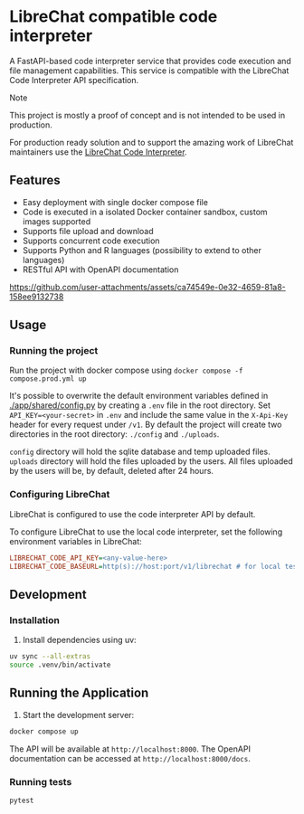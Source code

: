 # LibreChat compatible code interpreter

A FastAPI-based code interpreter service that provides code execution and file management capabilities. This service is compatible with the LibreChat Code Interpreter API specification.

> [!NOTE]
> This project is mostly a proof of concept and is not intended to be used in production.   
> 
> For production ready solution and to support the amazing work of LibreChat maintainers use the [LibreChat Code Interpreter](https://code.librechat.ai/pricing).

## Features

- Easy deployment with single docker compose file
- Code is executed in a isolated Docker container sandbox, custom images supported
- Supports file upload and download
- Supports concurrent code execution
- Supports Python and R languages (possibility to extend to other languages)
- RESTful API with OpenAPI documentation

https://github.com/user-attachments/assets/ca74549e-0e32-4659-81a8-158ee9132738

## Usage

### Running the project

Run the project with docker compose using `docker compose -f compose.prod.yml up`

It's possible to overwrite the default environment variables defined in [./app/shared/config.py](./app/shared/config.py) by creating a `.env` file in the root directory.
Set `API_KEY=<your-secret>` in `.env` and include the same value in the `X-Api-Key` header for every request under `/v1`.
By default the project will create two directories in the root directory: `./config` and `./uploads`.

`config` directory will hold the sqlite database and temp uploaded files.
`uploads` directory will hold the files uploaded by the users. All files uploaded by the users will be, by default, deleted after 24 hours.

### Configuring LibreChat

LibreChat is configured to use the code interpreter API by default.

To configure LibreChat to use the local code interpreter, set the following environment variables in LibreChat:

```ini
LIBRECHAT_CODE_API_KEY=<any-value-here>
LIBRECHAT_CODE_BASEURL=http(s)://host:port/v1/librechat # for local testing use to point to host IP http://host.docker.internal:8000/v1/librechat
```


## Development

### Installation

1. Install dependencies using uv:
```bash
uv sync --all-extras
source .venv/bin/activate
```

## Running the Application

1. Start the development server:
```bash
docker compose up
```

The API will be available at `http://localhost:8000`. The OpenAPI documentation can be accessed at `http://localhost:8000/docs`.


### Running tests

```bash
pytest
```
